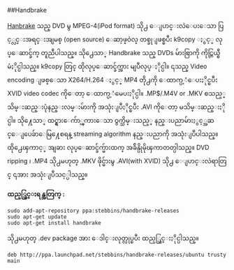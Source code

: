 ##Handbrake

[Hanbrake](https://handbrake.fr/) သည္ DVD မွ MPEG-4(iPod format) သို႕ ေျပာင္းလဲေပးေသာ ပြင့္လင္းအရင္းအျမစ္ (open source) ေဆာ့ဖ္ဝဲလ္ တစ္ခုျဖစ္ၿပီး k9copy ႏွင့္ လုပ္ေဆာင္ခ်က္ တူညီပါသည္။ သို႕ေသာ္ Handbrake သည္ DVDs မ်ားစြာကို ကိုင္တြယ္စီမံႏိုင္ပါသည္။ k9copy တြင္ ထိုလုပ္ေဆာင္ခ်က္အား မျပဳလုပ္ႏိုင္ပါ။ ၎သည္ Video encoding ျဖစ္ေသာ X264/H.264 ႏွင့္ MP4 တို႕ကို ေထာက္ပ့ံေပးႏိုင္ၿပီး XVID video codec ကိုေတာ့ ေထာက္ပ့ံမေပးႏိုင္ပါ။  .MP$/.M4V or .MKV စသည့္ သိမ္းဆည္းပုံနည္းလမ္းမ်ားကို အသုံးျပဳႏိုင္ၿပီး .AVI  ကိုေတာ့ မသိမ္းဆည္းႏိုင္ပါ။ သို႔ေသာ္ ထင္ရွားေက်ာ္ၾကားေသာ ဝွက္သိမ္းသည့္ နည္းပညာမ်ားႏွင့္အဆင္ေျပေခ်ာေမြ႔ေစရန္ streaming algorithm နည္းပညာကို အသုံးျပဳပါသည္။ ထို႕ေၾကာင့္ အျခား လုပ္ေဆာင္ခ်က္မ်ားထက္ အခ်ိန္ပိုမိုၾကာတတ္ပါသည္။ DVD ripping ၊ .MP4 သို႕မဟုတ္ .MKV  ဖိုင္မ်ားမွ .AVI(with XVID) သို႕ ေျပာင္းလဲရာတြင္ ၎အား အသုံးျပဳသင့္ပါသည္။

**ထည့္သြင္းရန္အတြက္ :**

    sudo add-apt-repository ppa:stebbins/handbrake-releases
    sudo apt-get update
    sudo apt-get install handbrake

သို႕မဟုတ္ .dev package အား ေဒါင္းလုတ္လုပ္ၿပီး ထည့္သြင္းႏိုင္ပါသည္။

    deb http://ppa.launchpad.net/stebbins/handbrake-releases/ubuntu trusty main

